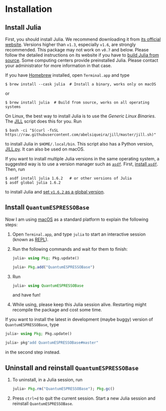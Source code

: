 # Installation

## Install Julia

First, you should install Julia. We recommend downloading it from
[its official website](https://julialang.org/downloads/). Versions higher than `v1.3`,
especially `v1.6`, are strongly recommended. This package may not work on `v0.7` and below.
Please follow the detailed instructions on its website if you have to
[build Julia from source](https://github.com/JuliaLang/julia/blob/master/doc/build/build.md).
Some computing centers provide preinstalled Julia. Please contact your administrator for
more information in that case.

If you have [Homebrew](https://brew.sh) installed, open
`Terminal.app` and type

```shell
$ brew install --cask julia  # Install a binary, works only on macOS
```

or

```shell
$ brew install julia  # Build from source, works on all operating systems
```

On Linux, the best way to install Julia is to use the *Generic Linux Binaries*. The
[JILL](https://github.com/abelsiqueira/jill) script does this for you. Run

```shell
$ bash -ci "$(curl -fsSL https://raw.githubusercontent.com/abelsiqueira/jill/master/jill.sh)"
```

to install Julia in `$HOME/.local/bin`. This script also has a Python version,
[JILL.py](https://github.com/johnnychen94/jill.py). It can also be used on macOS.

If you want to install multiple Julia versions in the same operating system,
a suggested way is to use a version manager such as
[`asdf`](https://asdf-vm.com/guide/introduction.html).
First, [install `asdf`](https://asdf-vm.com/guide/getting-started.html#_3-install-asdf).
Then, run

```shell
$ asdf install julia 1.6.2   # or other versions of Julia
$ asdf global julia 1.6.2
```

to install Julia and
[set `v1.6.2` as a global version](https://asdf-vm.com/guide/getting-started.html#_6-set-a-version).

## Install `QuantumESPRESSOBase`

Now I am using [macOS](https://en.wikipedia.org/wiki/MacOS) as a standard
platform to explain the following steps:

1. Open `Terminal.app`, and type `julia` to start an interactive session (known as
   [REPL](https://docs.julialang.org/en/v1/stdlib/REPL/)).

2. Run the following commands and wait for them to finish:

   ```julia
   julia> using Pkg; Pkg.update()

   julia> Pkg.add("QuantumESPRESSOBase")
   ```

3. Run

   ```julia
   julia> using QuantumESPRESSOBase
   ```

   and have fun!

4. While using, please keep this Julia session alive. Restarting might recompile
   the package and cost some time.

If you want to install the latest in development (maybe buggy) version of `QuantumESPRESSOBase`, type

```julia
julia> using Pkg; Pkg.update()

julia> pkg"add QuantumESPRESSOBase#master"
```

in the second step instead.

## Uninstall and reinstall `QuantumESPRESSOBase`

1. To uninstall, in a Julia session, run

   ```julia
   julia> Pkg.rm("QuantumESPRESSOBase"); Pkg.gc()
   ```

2. Press `ctrl+d` to quit the current session. Start a new Julia session and
   reinstall `QuantumESPRESSOBase`.
